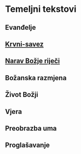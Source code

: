 # Temeljni tekstovi
<!-- ❗-->


## Evanđelje
## [Krvni-savez](010-Krvni-savez.md) 
<!-- ❗
[Križ Kristov - za svakidašnje razmatranje](obsidian://open?vault=GitHubObsidianVault&file=3.%F0%9F%A5%98inkubator%2F%F0%9F%93%8C%F0%9F%94%81%F0%9F%8D%83%E2%9C%8FKri%C5%BE%20Kristov%20-%20za%20svakida%C5%A1nje%20razmatranje) - drugi vault za razmatranje
-->
## [Narav Božje riječi](030-Narav-Božje-riječi.md)

## Božanska razmjena

## Život Božji

## Vjera

## Preobrazba uma

## Proglašavanje


